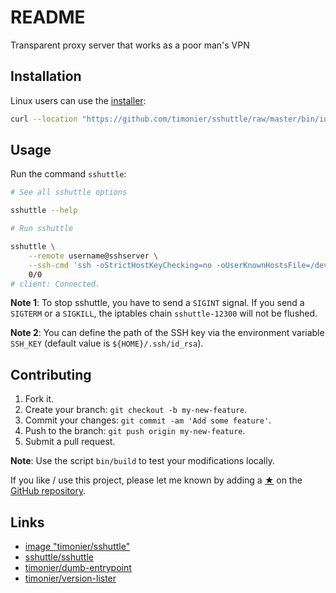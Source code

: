 # README

Transparent proxy server that works as a poor man's VPN

## Installation

Linux users can use the [installer](https://github.com/timonier/sshuttle/blob/master/bin/installer):

```sh
curl --location "https://github.com/timonier/sshuttle/raw/master/bin/installer" | sudo sh -s -- install
```

## Usage

Run the command `sshuttle`:

```sh
# See all sshuttle options

sshuttle --help

# Run sshuttle

sshuttle \
    --remote username@sshserver \
    --ssh-cmd 'ssh -oStrictHostKeyChecking=no -oUserKnownHostsFile=/dev/null' \
    0/0
# client: Connected.
```

__Note 1__: To stop sshuttle, you have to send a `SIGINT` signal. If you send a `SIGTERM` or a `SIGKILL`, the iptables chain `sshuttle-12300` will not be flushed.

__Note 2__: You can define the path of the SSH key via the environment variable `SSH_KEY` (default value is `${HOME}/.ssh/id_rsa`).

## Contributing

1. Fork it.
2. Create your branch: `git checkout -b my-new-feature`.
3. Commit your changes: `git commit -am 'Add some feature'`.
4. Push to the branch: `git push origin my-new-feature`.
5. Submit a pull request.

__Note__: Use the script `bin/build` to test your modifications locally.

If you like / use this project, please let me known by adding a [★](https://help.github.com/articles/about-stars/) on the [GitHub repository](https://github.com/timonier/sshuttle).

## Links

* [image "timonier/sshuttle"](https://hub.docker.com/r/timonier/sshuttle/)
* [sshuttle/sshuttle](https://github.com/sshuttle/sshuttle)
* [timonier/dumb-entrypoint](https://github.com/timonier/dumb-entrypoint)
* [timonier/version-lister](https://github.com/timonier/version-lister)
